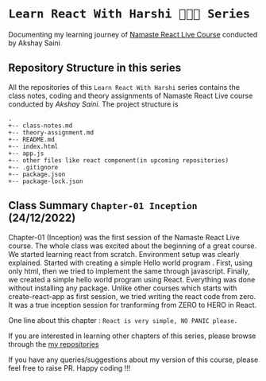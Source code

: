 # `Learn React With Harshi 👩🏻‍💻 Series` 
   Documenting my learning journey of [Namaste React Live Course](https://learn.namastedev.com/) conducted by Akshay Saini
  

## Repository Structure in this series 

All the repositories of this `Learn React With Harshi` series contains the class notes, coding and theory assignments of Namaste React Live course conducted by *Akshay Saini*. The project structure is 

```
.
+-- class-notes.md
+-- theory-assignment.md
+-- README.md
+-- index.html
+-- app.js
+-- other files like react component(in upcoming repositories)
+-- .gitignore
+-- package.json
+-- package-lock.json
```

## Class Summary `Chapter-01 Inception` (24/12/2022)

Chapter-01 (Inception) was the first session of the Namaste React Live course. The whole class was excited about the beginning of a great course. We started learning react from scratch. Environment setup was clearly explained. Started with creating a simple Hello world program . First, using only  html, then we tried to implement the same through javascript. Finally, we created a simple hello world program using React. Everything was done without installing any package. Unlike other courses which starts with create-react-app as first session, we tried writing the react code from zero. It was a true inception session for  tranforming from ZERO to HERO in React.

One line about this chapter : `React is very simple, NO PANIC please.`



If you are interested in learning other chapters of this series, please browse through the [my repositories](https://github.com/orgs/Learn-React-With-Harshi/repositories)

If you have any queries/suggestions about my version of this course, please feel free to raise PR. Happy coding !!! 


